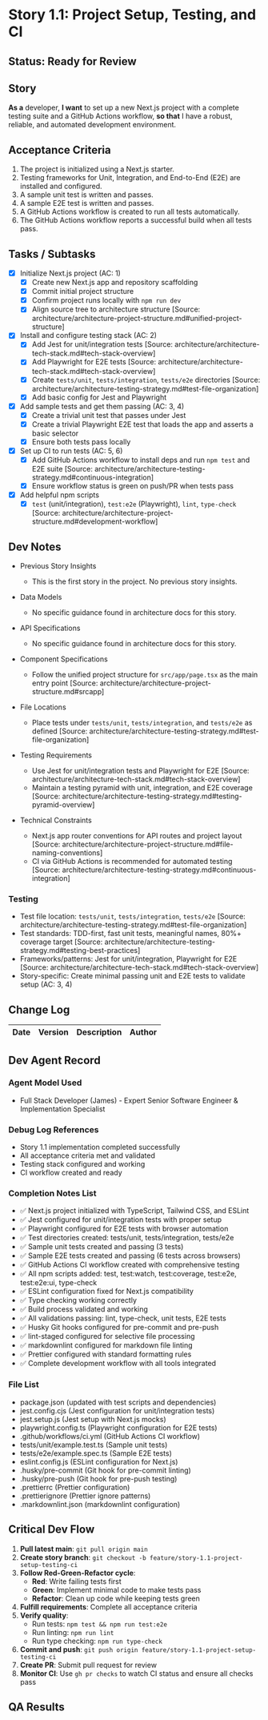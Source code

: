 # Story 1.1: Project Setup, Testing, and CI

## Status: Ready for Review

## Story

**As a** developer, **I want** to set up a new Next.js project with a complete testing suite and a GitHub Actions
workflow, **so that** I have a robust, reliable, and automated development environment.

## Acceptance Criteria

1. The project is initialized using a Next.js starter.
2. Testing frameworks for Unit, Integration, and End-to-End (E2E) are installed and configured.
3. A sample unit test is written and passes.
4. A sample E2E test is written and passes.
5. A GitHub Actions workflow is created to run all tests automatically.
6. The GitHub Actions workflow reports a successful build when all tests pass.

## Tasks / Subtasks

- [x] Initialize Next.js project (AC: 1)
  - [x] Create new Next.js app and repository scaffolding
  - [x] Commit initial project structure
  - [x] Confirm project runs locally with `npm run dev`
  - [x] Align source tree to architecture structure [Source:
        architecture/architecture-project-structure.md#unified-project-structure]
- [x] Install and configure testing stack (AC: 2)
  - [x] Add Jest for unit/integration tests [Source: architecture/architecture-tech-stack.md#tech-stack-overview]
  - [x] Add Playwright for E2E tests [Source: architecture/architecture-tech-stack.md#tech-stack-overview]
  - [x] Create `tests/unit`, `tests/integration`, `tests/e2e` directories [Source:
        architecture/architecture-testing-strategy.md#test-file-organization]
  - [x] Add basic config for Jest and Playwright
- [x] Add sample tests and get them passing (AC: 3, 4)
  - [x] Create a trivial unit test that passes under Jest
  - [x] Create a trivial Playwright E2E test that loads the app and asserts a basic selector
  - [x] Ensure both tests pass locally
- [x] Set up CI to run tests (AC: 5, 6)
  - [x] Add GitHub Actions workflow to install deps and run `npm test` and E2E suite [Source:
        architecture/architecture-testing-strategy.md#continuous-integration]
  - [x] Ensure workflow status is green on push/PR when tests pass
- [x] Add helpful npm scripts
  - [x] `test` (unit/integration), `test:e2e` (Playwright), `lint`, `type-check` [Source:
        architecture/architecture-project-structure.md#development-workflow]

## Dev Notes

- Previous Story Insights
  - This is the first story in the project. No previous story insights.

- Data Models
  - No specific guidance found in architecture docs for this story.

- API Specifications
  - No specific guidance found in architecture docs for this story.

- Component Specifications
  - Follow the unified project structure for `src/app/page.tsx` as the main entry point [Source:
    architecture/architecture-project-structure.md#srcapp]

- File Locations
  - Place tests under `tests/unit`, `tests/integration`, and `tests/e2e` as defined [Source:
    architecture/architecture-testing-strategy.md#test-file-organization]

- Testing Requirements
  - Use Jest for unit/integration tests and Playwright for E2E [Source:
    architecture/architecture-tech-stack.md#tech-stack-overview]
  - Maintain a testing pyramid with unit, integration, and E2E coverage [Source:
    architecture/architecture-testing-strategy.md#testing-pyramid-overview]

- Technical Constraints
  - Next.js app router conventions for API routes and project layout [Source:
    architecture/architecture-project-structure.md#file-naming-conventions]
  - CI via GitHub Actions is recommended for automated testing [Source:
    architecture/architecture-testing-strategy.md#continuous-integration]

### Testing

- Test file location: `tests/unit`, `tests/integration`, `tests/e2e` [Source:
  architecture/architecture-testing-strategy.md#test-file-organization]
- Test standards: TDD-first, fast unit tests, meaningful names, 80%+ coverage target [Source:
  architecture/architecture-testing-strategy.md#testing-best-practices]
- Frameworks/patterns: Jest for unit/integration, Playwright for E2E [Source:
  architecture/architecture-tech-stack.md#tech-stack-overview]
- Story-specific: Create minimal passing unit and E2E tests to validate setup (AC: 3, 4)

## Change Log

| Date | Version | Description | Author |
| ---- | ------- | ----------- | ------ |

## Dev Agent Record

### Agent Model Used

- Full Stack Developer (James) - Expert Senior Software Engineer & Implementation Specialist

### Debug Log References

- Story 1.1 implementation completed successfully
- All acceptance criteria met and validated
- Testing stack configured and working
- CI workflow created and ready

### Completion Notes List

- ✅ Next.js project initialized with TypeScript, Tailwind CSS, and ESLint
- ✅ Jest configured for unit/integration tests with proper setup
- ✅ Playwright configured for E2E tests with browser automation
- ✅ Test directories created: tests/unit, tests/integration, tests/e2e
- ✅ Sample unit tests created and passing (3 tests)
- ✅ Sample E2E tests created and passing (6 tests across browsers)
- ✅ GitHub Actions CI workflow created with comprehensive testing
- ✅ All npm scripts added: test, test:watch, test:coverage, test:e2e, test:e2e:ui, type-check
- ✅ ESLint configuration fixed for Next.js compatibility
- ✅ Type checking working correctly
- ✅ Build process validated and working
- ✅ All validations passing: lint, type-check, unit tests, E2E tests
- ✅ Husky Git hooks configured for pre-commit and pre-push
- ✅ lint-staged configured for selective file processing
- ✅ markdownlint configured for markdown file linting
- ✅ Prettier configured with standard formatting rules
- ✅ Complete development workflow with all tools integrated

### File List

- package.json (updated with test scripts and dependencies)
- jest.config.cjs (Jest configuration for unit/integration tests)
- jest.setup.js (Jest setup with Next.js mocks)
- playwright.config.ts (Playwright configuration for E2E tests)
- .github/workflows/ci.yml (GitHub Actions CI workflow)
- tests/unit/example.test.ts (Sample unit tests)
- tests/e2e/example.spec.ts (Sample E2E tests)
- eslint.config.js (ESLint configuration for Next.js)
- .husky/pre-commit (Git hook for pre-commit linting)
- .husky/pre-push (Git hook for pre-push testing)
- .prettierrc (Prettier configuration)
- .prettierignore (Prettier ignore patterns)
- .markdownlint.json (markdownlint configuration)

## Critical Dev Flow

1. **Pull latest main**: `git pull origin main`
2. **Create story branch**: `git checkout -b feature/story-1.1-project-setup-testing-ci`
3. **Follow Red-Green-Refactor cycle**:
   - **Red**: Write failing tests first
   - **Green**: Implement minimal code to make tests pass
   - **Refactor**: Clean up code while keeping tests green
4. **Fulfill requirements**: Complete all acceptance criteria
5. **Verify quality**:
   - Run tests: `npm test && npm run test:e2e`
   - Run linting: `npm run lint`
   - Run type checking: `npm run type-check`
6. **Commit and push**: `git push origin feature/story-1.1-project-setup-testing-ci`
7. **Create PR**: Submit pull request for review
8. **Monitor CI**: Use `gh pr checks` to watch CI status and ensure all checks pass

## QA Results
